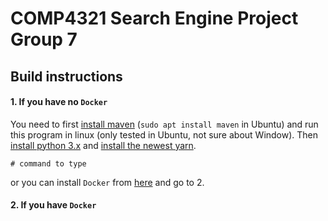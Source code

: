 # COMP4321 Search Engine Project Group 7

## Build instructions

#### 1. If you have no `Docker`

You need to first [install maven](https://maven.apache.org/install.html) (`sudo apt install maven` in Ubuntu) 
and run this program in linux (only tested in Ubuntu, not sure about Window). 
Then [install python 3.x](https://docs.conda.io/en/latest/miniconda.html) and 
[install the newest yarn](https://yarnpkg.com/getting-started/install).

```shell script
# command to type

```

or you can install `Docker` from [here](https://docs.docker.com/get-docker/) and go to 2.

#### 2. If you have `Docker`


